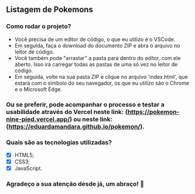 ## Listagem de Pokemons

### Como rodar o projeto?

* Você precisa de um editor de código, o que eu utilizo é o VSCode. 
* Em seguida, faça o download do documento ZIP e abra o arquivo no leitor de código.
* Você também pode "arrastar" a pasta para dentro do editor, com ele aberto. Isso irá carregar todas as pastas de uma só vez no leitor de código. 
* Em seguida, volte na sua pasta ZIP e clique no arquivo 'index.html', que estará com o símbolo do seu navegador, os que eu utilizo são o Chrome e o Microsoft Edge.

### Ou se preferir, pode acompanhar o processo e testar a usabilidade através do Vercel neste link: (https://pokemon-nine-pied.vercel.app/) ou neste link:(https://eduardamandara.github.io/pokemon/).

### Quais são as tecnologias utilizadas?

- [x] HTML5;
- [x] CSS3;
- [x] JavaScript.

### Agradeço a sua atenção desde já, um abraço! 🤗